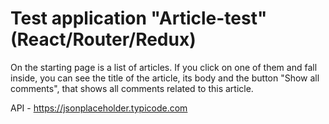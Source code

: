 # Test application "Article-test" (React/Router/Redux)

On the starting page is a list of articles. 
If you click on one of them and fall inside, you can see the title of the article, its body and the button "Show all comments", that shows all comments related to this article.


API - https://jsonplaceholder.typicode.com
